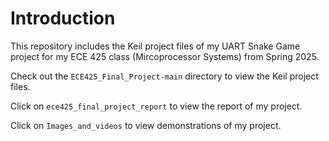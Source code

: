 # Introduction
This repository includes the Keil project files of my UART Snake Game project for my ECE 425 class (Mircoprocessor Systems) from Spring 2025.

Check out the `ECE425_Final_Project-main` directory to view the Keil project files.

Click on `ece425_final_project_report` to view the report of my project.

Click on  `Images_and_videos` to view demonstrations of my project.
